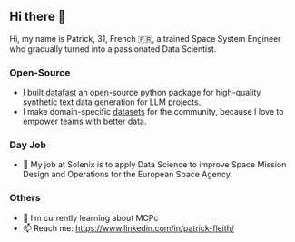 ## Hi there 👋

Hi, my name is Patrick, 31, French 🇫🇷, a trained Space System Engineer who gradually turned into a passionated Data Scientist. 

### Open-Source

- I built [datafast](https://patrickfleith.github.io/datafast/) an open-source python package for high-quality synthetic text data generation for LLM projects.
- I make domain-specific [datasets](https://www.kaggle.com/work/datasets) for the community, because I love to empower teams with better data.

### Day Job

- 💼 My job at Solenix is to apply Data Science to improve Space Mission Design and Operations for the European Space Agency.

### Others

- 🌱 I’m currently learning about MCPc
- 📫 Reach me: https://www.linkedin.com/in/patrick-fleith/

<!--
**patrickfleith/patrickfleith** is a ✨ _special_ ✨ repository because its `README.md` (this file) appears on your GitHub profile.
- 
-->
